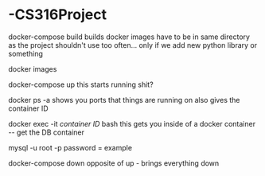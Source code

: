 # -CS316Project

docker-compose build
  builds docker images
  have to be in same directory as the project
  shouldn't use too often... only if we add new python library or something
  
docker images

docker-compose up
  this starts running shit?
  
docker ps -a
  shows you ports that things are running on
  also gives the container ID
  
docker exec -it *container ID* bash 
  this gets you inside of a docker container -- get the DB container
  
  mysql -u root -p
    password = example
    
docker-compose down 
  opposite of up - brings everything down
